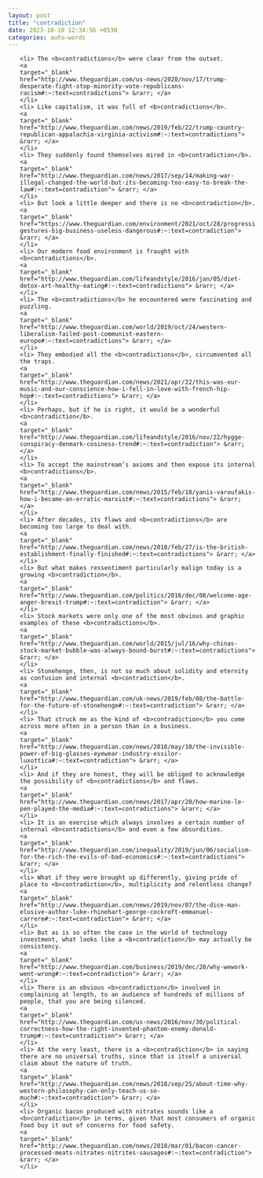 ```yaml
---
layout: post
title: "contradiction"
date: 2023-10-10 12:34:56 +0530
categories: auto-words
---
```

<ol>

    <li> The <b>contradictions</b> were clear from the outset.
    <a 
    target="_blank" 
    href="http://www.theguardian.com/us-news/2020/nov/17/trump-desperate-fight-stop-minority-vote-republicans-racism#:~:text=contradictions"> &rarr; </a>
    </li>
    <li> Like capitalism, it was full of <b>contradictions</b>.
    <a 
    target="_blank" 
    href="http://www.theguardian.com/news/2019/feb/22/trump-country-republican-appalachia-virginia-activism#:~:text=contradictions"> &rarr; </a>
    </li>
    <li> They suddenly found themselves mired in <b>contradiction</b>.
    <a 
    target="_blank" 
    href="http://www.theguardian.com/news/2017/sep/14/making-war-illegal-changed-the-world-but-its-becoming-too-easy-to-break-the-law#:~:text=contradiction"> &rarr; </a>
    </li>
    <li> But look a little deeper and there is no <b>contradiction</b>.
    <a 
    target="_blank" 
    href="https://www.theguardian.com/environment/2021/oct/28/progressive-gestures-big-business-useless-dangerous#:~:text=contradiction"> &rarr; </a>
    </li>
    <li> Our modern food environment is fraught with <b>contradictions</b>.
    <a 
    target="_blank" 
    href="http://www.theguardian.com/lifeandstyle/2016/jan/05/diet-detox-art-healthy-eating#:~:text=contradictions"> &rarr; </a>
    </li>
    <li> The <b>contradictions</b> he encountered were fascinating and puzzling.
    <a 
    target="_blank" 
    href="http://www.theguardian.com/world/2019/oct/24/western-liberalism-failed-post-communist-eastern-europe#:~:text=contradictions"> &rarr; </a>
    </li>
    <li> They embodied all the <b>contradictions</b>, circumvented all the traps.
    <a 
    target="_blank" 
    href="http://www.theguardian.com/news/2021/apr/22/this-was-our-music-and-our-conscience-how-i-fell-in-love-with-french-hip-hop#:~:text=contradictions"> &rarr; </a>
    </li>
    <li> Perhaps, but if he is right, it would be a wonderful <b>contradiction</b>.
    <a 
    target="_blank" 
    href="http://www.theguardian.com/lifeandstyle/2016/nov/22/hygge-conspiracy-denmark-cosiness-trend#:~:text=contradiction"> &rarr; </a>
    </li>
    <li> To accept the mainstream’s axioms and then expose its internal <b>contradictions</b>.
    <a 
    target="_blank" 
    href="http://www.theguardian.com/news/2015/feb/18/yanis-varoufakis-how-i-became-an-erratic-marxist#:~:text=contradictions"> &rarr; </a>
    </li>
    <li> After decades, its flaws and <b>contradictions</b> are becoming too large to deal with.
    <a 
    target="_blank" 
    href="http://www.theguardian.com/news/2018/feb/27/is-the-british-establishment-finally-finished#:~:text=contradictions"> &rarr; </a>
    </li>
    <li> But what makes ressentiment particularly malign today is a growing <b>contradiction</b>.
    <a 
    target="_blank" 
    href="http://www.theguardian.com/politics/2016/dec/08/welcome-age-anger-brexit-trump#:~:text=contradiction"> &rarr; </a>
    </li>
    <li> Stock markets were only one of the most obvious and graphic examples of these <b>contradictions</b>.
    <a 
    target="_blank" 
    href="http://www.theguardian.com/world/2015/jul/16/why-chinas-stock-market-bubble-was-always-bound-burst#:~:text=contradictions"> &rarr; </a>
    </li>
    <li> Stonehenge, then, is not so much about solidity and eternity as confusion and internal <b>contradiction</b>.
    <a 
    target="_blank" 
    href="http://www.theguardian.com/uk-news/2019/feb/08/the-battle-for-the-future-of-stonehenge#:~:text=contradiction"> &rarr; </a>
    </li>
    <li> That struck me as the kind of <b>contradiction</b> you come across more often in a person than in a business.
    <a 
    target="_blank" 
    href="http://www.theguardian.com/news/2018/may/10/the-invisible-power-of-big-glasses-eyewear-industry-essilor-luxottica#:~:text=contradiction"> &rarr; </a>
    </li>
    <li> And if they are honest, they will be obliged to acknowledge the possibility of <b>contradictions</b> and flaws.
    <a 
    target="_blank" 
    href="http://www.theguardian.com/news/2017/apr/20/how-marine-le-pen-played-the-media#:~:text=contradictions"> &rarr; </a>
    </li>
    <li> It is an exercise which always involves a certain number of internal <b>contradictions</b> and even a few absurdities.
    <a 
    target="_blank" 
    href="http://www.theguardian.com/inequality/2019/jun/06/socialism-for-the-rich-the-evils-of-bad-economics#:~:text=contradictions"> &rarr; </a>
    </li>
    <li> What if they were brought up differently, giving pride of place to <b>contradiction</b>, multiplicity and relentless change?
    <a 
    target="_blank" 
    href="http://www.theguardian.com/news/2019/nov/07/the-dice-man-elusive-author-luke-rhinehart-george-cockroft-emmanuel-carrere#:~:text=contradiction"> &rarr; </a>
    </li>
    <li> But as is so often the case in the world of technology investment, what looks like a <b>contradiction</b> may actually be consistency.
    <a 
    target="_blank" 
    href="http://www.theguardian.com/business/2019/dec/20/why-wework-went-wrong#:~:text=contradiction"> &rarr; </a>
    </li>
    <li> There is an obvious <b>contradiction</b> involved in complaining at length, to an audience of hundreds of millions of people, that you are being silenced.
    <a 
    target="_blank" 
    href="http://www.theguardian.com/us-news/2016/nov/30/political-correctness-how-the-right-invented-phantom-enemy-donald-trump#:~:text=contradiction"> &rarr; </a>
    </li>
    <li> At the very least, there is a <b>contradiction</b> in saying there are no universal truths, since that is itself a universal claim about the nature of truth.
    <a 
    target="_blank" 
    href="http://www.theguardian.com/news/2018/sep/25/about-time-why-western-philosophy-can-only-teach-us-so-much#:~:text=contradiction"> &rarr; </a>
    </li>
    <li> Organic bacon produced with nitrates sounds like a <b>contradiction</b> in terms, given that most consumers of organic food buy it out of concerns for food safety.
    <a 
    target="_blank" 
    href="http://www.theguardian.com/news/2018/mar/01/bacon-cancer-processed-meats-nitrates-nitrites-sausages#:~:text=contradiction"> &rarr; </a>
    </li>
